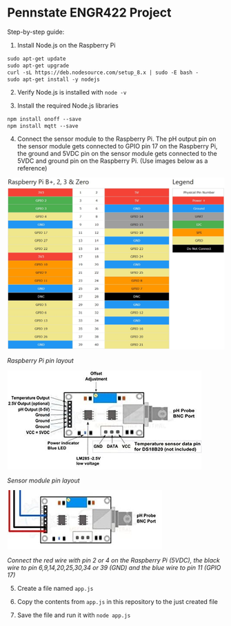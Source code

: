 # Pennstate ENGR422 Project

Step-by-step guide:
1. Install Node.js on the Raspberry Pi
```
sudo apt-get update
sudo apt-get upgrade
curl -sL https://deb.nodesource.com/setup_8.x | sudo -E bash -
sudo apt-get install -y nodejs
```
2. Verify Node.js is installed with `node -v`

3. Install the required Node.js libraries
```
npm install onoff --save
npm install mqtt --save
```

4. Connect the sensor module to the Raspberry Pi. The pH output pin on the sensor module gets connected to GPIO pin 17 on the Raspberry Pi, the ground and 5VDC pin on the sensor module gets connected to the 5VDC and ground pin on the Raspberry Pi. (Use images below as a reference)

<img src="https://github.com/JopBertrams/Pennstate-ENGR422/blob/main/images/raspberry_gpio.jpg" width="600">

*Raspberry Pi pin layout*

<img src="https://github.com/JopBertrams/Pennstate-ENGR422/blob/main/images/pins_explained.jpg">

*Sensor module pin layout*

<img src="https://github.com/JopBertrams/Pennstate-ENGR422/blob/main/images/connection.jpg">

*Connect the red wire with pin 2 or 4 on the Raspberry Pi (5VDC), the black wire to pin 6,9,14,20,25,30,34 or 39 (GND) and the blue wire to pin 11 (GPIO 17)*

5. Create a file named `app.js`

6. Copy the contents from `app.js` in this repository to the just created file

7. Save the file and run it with `node app.js`
